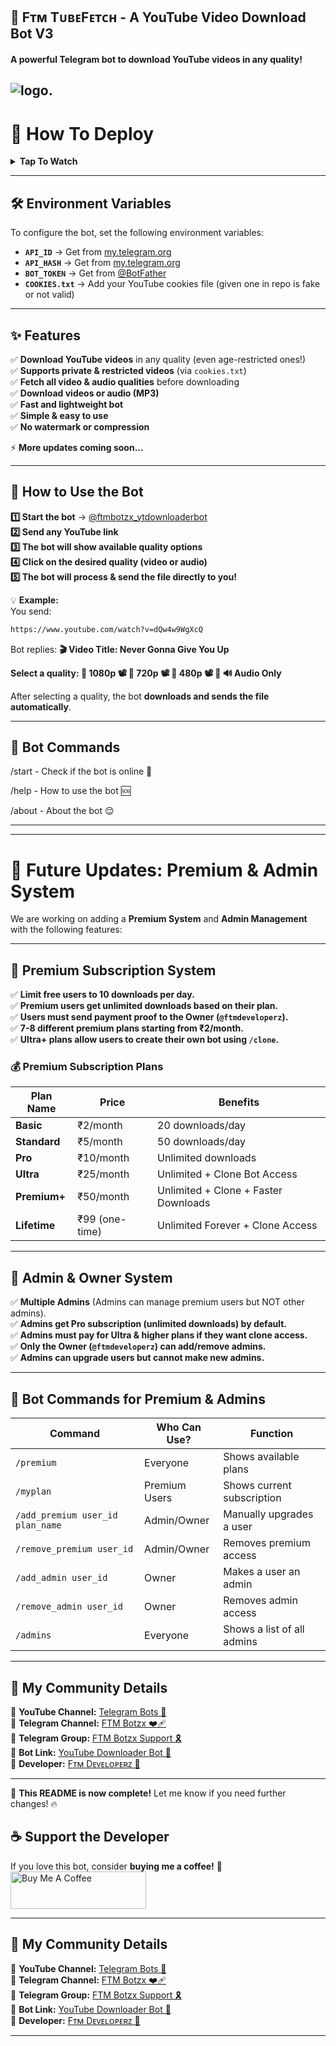 
## 🔴 Fᴛᴍ TᴜʙᴇFᴇᴛᴄʜ - A YouTube Video Download Bot V3  
#### A powerful Telegram bot to download YouTube videos in any quality!  

 ![logo](https://raw.githubusercontent.com/ftmdeveloperz/ftmtubefetch/main/logo.jpg).
---

# 🚀 How To Deploy
<b><details><summary>Tap To Watch</summary>

### 📌 Render Deployment
<a href="https://youtu.be/A4l6LPi-lM?feature=shared"><img alt="Deploy on Render" src="https://img.shields.io/badge/-YouTube-red?style=for-the-badge&logo=youtube&logoColor=white"/></a>

### 📌 Heroku Deployment
<a href="https://youtu.be/ms_ApEgbSA?feature=shared"><img alt="Deploy on Heroku" src="https://img.shields.io/badge/-YouTube-red?style=for-the-badge&logo=youtube&logoColor=white"/></a>

</b>
</details>

---

## 🛠 Environment Variables
To configure the bot, set the following environment variables:  

- **`API_ID`** → Get from [my.telegram.org](https://my.telegram.org/)  
- **`API_HASH`** → Get from [my.telegram.org](https://my.telegram.org/)  
- **`BOT_TOKEN`** → Get from [@BotFather](https://t.me/BotFather)  
- **`COOKIES.txt`** → Add your YouTube cookies file (given one in repo is fake or not valid) 

---

## ✨ Features
✅ **Download YouTube videos** in any quality (even age-restricted ones!)  
✅ **Supports private & restricted videos** (via `cookies.txt`)  
✅ **Fetch all video & audio qualities** before downloading  
✅ **Download videos or audio (MP3)**  
✅ **Fast and lightweight bot**  
✅ **Simple & easy to use**  
✅ **No watermark or compression**  

⚡ **More updates coming soon...**

---

## 🤖 How to Use the Bot
**1️⃣ Start the bot** → [@ftmbotzx_ytdownloaderbot](https://t.me/ftmbotzx_ytdownloaderbot)  
**2️⃣ Send any YouTube link**  
**3️⃣ The bot will show available quality options**  
**4️⃣ Click on the desired quality (video or audio)**  
**5️⃣ The bot will process & send the file directly to you!**  

💡 **Example:**  
You send:
```bash
https://www.youtube.com/watch?v=dQw4w9WgXcQ
```
Bot replies:
**🎬 Video Title: Never Gonna Give You Up**

**Select a quality: 🔹 1080p 📽️ 🔹 720p 📽️ 🔹 480p 📽️ 🔹 🔊 Audio Only**

After selecting a quality, the bot **downloads and sends the file automatically**.  

---

## 🤖 Bot Commands

/start - Check if the bot is online 🔔 

/help - How to use the bot 🆘 

/about - About the bot 😌

---
---

# 🚀 Future Updates: Premium & Admin System  

We are working on adding a **Premium System** and **Admin Management** with the following features:  

---

## **🔹 Premium Subscription System**  
✅ **Limit free users to 10 downloads per day.**  
✅ **Premium users get unlimited downloads based on their plan.**  
✅ **Users must send payment proof to the Owner (`@ftmdeveloperz`).**  
✅ **7-8 different premium plans starting from ₹2/month.**  
✅ **Ultra+ plans allow users to create their own bot using `/clone`.**  

### **💰 Premium Subscription Plans**  
| Plan Name  | Price  | Benefits |  
|------------|--------|----------|  
| **Basic** | ₹2/month  | 20 downloads/day  |  
| **Standard** | ₹5/month  | 50 downloads/day  |  
| **Pro** | ₹10/month  | Unlimited downloads  |  
| **Ultra** | ₹25/month | Unlimited + Clone Bot Access  |  
| **Premium+** | ₹50/month | Unlimited + Clone + Faster Downloads  |  
| **Lifetime** | ₹99 (one-time) | Unlimited Forever + Clone Access  |  

---

## **🔹 Admin & Owner System**  
✅ **Multiple Admins** (Admins can manage premium users but NOT other admins).  
✅ **Admins get Pro subscription (unlimited downloads) by default.**  
✅ **Admins must pay for Ultra & higher plans if they want clone access.**  
✅ **Only the Owner (`@ftmdeveloperz`) can add/remove admins.**  
✅ **Admins can upgrade users but cannot make new admins.**  

---

## **🔹 Bot Commands for Premium & Admins**  
| Command | Who Can Use? | Function |  
|---------|-------------|----------|  
| `/premium` | Everyone | Shows available plans |  
| `/myplan` | Premium Users | Shows current subscription |  
| `/add_premium user_id plan_name` | Admin/Owner | Manually upgrades a user |  
| `/remove_premium user_id` | Admin/Owner | Removes premium access |  
| `/add_admin user_id` | Owner | Makes a user an admin |  
| `/remove_admin user_id` | Owner | Removes admin access |  
| `/admins` | Everyone | Shows a list of all admins |  

---

## 📢 My Community Details  
🔹 **YouTube Channel:** [Telegram Bots 🤖](https://youtube.com/@ftmbotzx?feature=shared)  
🔹 **Telegram Channel:** [FTM Botzx ❤️‍🩹](https://t.me/ftmbotzx)  
🔹 **Telegram Group:** [FTM Botzx Support 🎗️](https://t.me/ftmbotzx_SUPPORT)  
🔹 **Bot Link:** [YouTube Downloader Bot 🤖](https://t.me/ftmbotzx_ytdownloaderbot)  
🔹 **Developer:** [Fᴛᴍ Dᴇᴠᴇʟᴏᴘᴇʀᴢ 👑](https://t.me/ftmdeveloperz)  

---

🚀 **This README is now complete!** Let me know if you need further changes! 🔥
## ☕ Support the Developer
If you love this bot, consider **buying me a coffee!** 🥹  
<a href="https://www.buymeacoffee.com/ftmdeveloperz" target="_blank"><img src="https://cdn.buymeacoffee.com/buttons/v2/arial-yellow.png" alt="Buy Me A Coffee" style="height: 60px !important;width: 217px !important;"></a>

---

## 📢 My Community Details
🔹 **YouTube Channel:** [Telegram Bots 🤖](https://youtube.com/@ftmbotzx?feature=shared)  
🔹 **Telegram Channel:** [FTM Botzx ❤️‍🩹](https://t.me/ftmbotzx)  
🔹 **Telegram Group:** [FTM Botzx Support 🎗️](https://t.me/ftmbotzx_SUPPORT)  
🔹 **Bot Link:** [YouTube Downloader Bot 🤖](https://t.me/ftmbotzx_ytdownloaderbot)  
🔹 **Developer:** [Fᴛᴍ Dᴇᴠᴇʟᴏᴘᴇʀᴢ 👑](https://t.me/ftmdeveloperz)  

---

